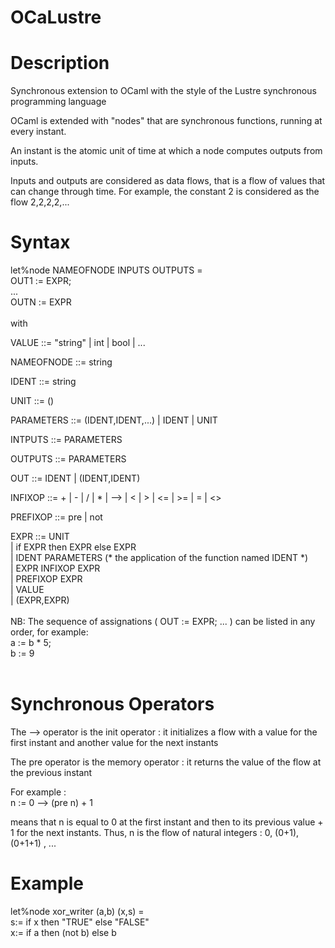 # OCaLustre

# Description

Synchronous extension to OCaml with the style of the Lustre synchronous programming language

OCaml is extended with "nodes" that are synchronous functions,
running at every instant.

An instant is the atomic unit of time at which a node computes outputs from inputs.

Inputs and outputs are considered as data flows, that is a flow of values that can change through time. For example, the constant 2 is considered as the flow 2,2,2,2,...  

# Syntax 

let%node NAMEOFNODE INPUTS OUTPUTS = <br />
  OUT1 := EXPR; <br />
  ... <br />
  OUTN := EXPR <br />
<br />
with
<br />

VALUE ::= "string" | int | bool | ... <br />

NAMEOFNODE ::= string <br />

IDENT ::= string <br />

UNIT ::= () <br />

PARAMETERS ::= (IDENT,IDENT,...) | IDENT | UNIT <br />

INTPUTS ::= PARAMETERS <br />

OUTPUTS ::= PARAMETERS <br />

OUT ::= IDENT | (IDENT,IDENT) <br />

INFIXOP ::= + | - | / | * | --> | < | > | <= | >= | = | <> <br />

PREFIXOP ::= pre | not 

EXPR ::=   UNIT <br />
           | if EXPR then EXPR else EXPR<br />
	   | IDENT PARAMETERS (* the application of the function named IDENT *)<br />
           | EXPR INFIXOP EXPR<br />
	   | PREFIXOP EXPR<br />
	   | VALUE<br />
	   | (EXPR,EXPR)<br />
<br />
NB: The sequence of assignations ( OUT := EXPR; ... ) can be listed in any order, for example:<br />
   a := b * 5;<br />
   b := 9<br />
<br />
# Synchronous Operators

The --> operator is the init operator : it initializes a flow with a value for the first instant and another value for the next instants<br />

The pre operator is the memory operator : it returns the value of the flow at the previous instant<br />

For example :<br />
   n := 0 --> (pre n) + 1<br />

means that n is equal to 0 at the first instant and then to its previous value + 1 for the next instants. Thus, n is the flow of natural integers : 0, (0+1), (0+1+1) , ...<br />

# Example

let%node xor_writer (a,b) (x,s) =<br />
   s:= if x then "TRUE" else "FALSE" <br />
   x:= if a then (not b) else b<br />
